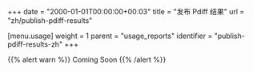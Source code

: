 +++
date = "2000-01-01T00:00:00+00:03"
title = "发布 Pdiff 结果"
url = "zh/publish-pdiff-results"

[menu.usage]
  weight = 1
  parent = "usage_reports"
  identifier = "publish-pdiff-results-zh"
+++

{{% alert warn %}}
Coming Soon
{{% /alert %}}
